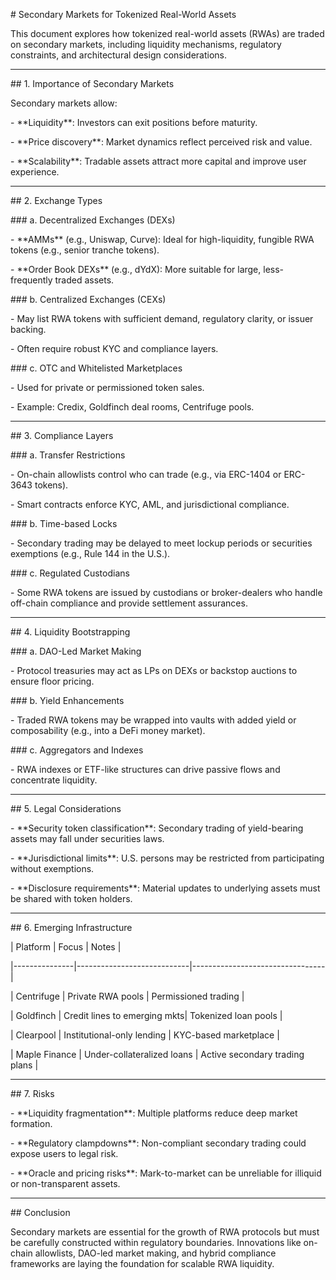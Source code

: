 \# Secondary Markets for Tokenized Real-World Assets



This document explores how tokenized real-world assets (RWAs) are traded on secondary markets, including liquidity mechanisms, regulatory constraints, and architectural design considerations.



---



\## 1. Importance of Secondary Markets



Secondary markets allow:



\- \*\*Liquidity\*\*: Investors can exit positions before maturity.

\- \*\*Price discovery\*\*: Market dynamics reflect perceived risk and value.

\- \*\*Scalability\*\*: Tradable assets attract more capital and improve user experience.



---



\## 2. Exchange Types



\### a. Decentralized Exchanges (DEXs)



\- \*\*AMMs\*\* (e.g., Uniswap, Curve): Ideal for high-liquidity, fungible RWA tokens (e.g., senior tranche tokens).

\- \*\*Order Book DEXs\*\* (e.g., dYdX): More suitable for large, less-frequently traded assets.



\### b. Centralized Exchanges (CEXs)



\- May list RWA tokens with sufficient demand, regulatory clarity, or issuer backing.

\- Often require robust KYC and compliance layers.



\### c. OTC and Whitelisted Marketplaces



\- Used for private or permissioned token sales.

\- Example: Credix, Goldfinch deal rooms, Centrifuge pools.



---



\## 3. Compliance Layers



\### a. Transfer Restrictions



\- On-chain allowlists control who can trade (e.g., via ERC-1404 or ERC-3643 tokens).

\- Smart contracts enforce KYC, AML, and jurisdictional compliance.



\### b. Time-based Locks



\- Secondary trading may be delayed to meet lockup periods or securities exemptions (e.g., Rule 144 in the U.S.).



\### c. Regulated Custodians



\- Some RWA tokens are issued by custodians or broker-dealers who handle off-chain compliance and provide settlement assurances.



---



\## 4. Liquidity Bootstrapping



\### a. DAO-Led Market Making



\- Protocol treasuries may act as LPs on DEXs or backstop auctions to ensure floor pricing.



\### b. Yield Enhancements



\- Traded RWA tokens may be wrapped into vaults with added yield or composability (e.g., into a DeFi money market).



\### c. Aggregators and Indexes



\- RWA indexes or ETF-like structures can drive passive flows and concentrate liquidity.



---



\## 5. Legal Considerations



\- \*\*Security token classification\*\*: Secondary trading of yield-bearing assets may fall under securities laws.

\- \*\*Jurisdictional limits\*\*: U.S. persons may be restricted from participating without exemptions.

\- \*\*Disclosure requirements\*\*: Material updates to underlying assets must be shared with token holders.



---



\## 6. Emerging Infrastructure



| Platform      | Focus                      | Notes                          |

|---------------|----------------------------|---------------------------------|

| Centrifuge    | Private RWA pools          | Permissioned trading           |

| Goldfinch     | Credit lines to emerging mkts| Tokenized loan pools         |

| Clearpool     | Institutional-only lending | KYC-based marketplace          |

| Maple Finance | Under-collateralized loans | Active secondary trading plans |



---



\## 7. Risks



\- \*\*Liquidity fragmentation\*\*: Multiple platforms reduce deep market formation.

\- \*\*Regulatory clampdowns\*\*: Non-compliant secondary trading could expose users to legal risk.

\- \*\*Oracle and pricing risks\*\*: Mark-to-market can be unreliable for illiquid or non-transparent assets.



---



\## Conclusion



Secondary markets are essential for the growth of RWA protocols but must be carefully constructed within regulatory boundaries. Innovations like on-chain allowlists, DAO-led market making, and hybrid compliance frameworks are laying the foundation for scalable RWA liquidity.

